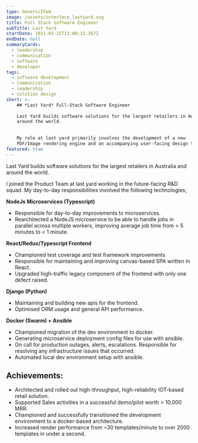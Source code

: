 ```yaml
---
type: GenericItem
image: /assets/interface_lastyard.svg
title: Full Stack Software Engineer
subTitle: Last Yard
startDate: 2021-03-15T13:00:31.367Z
endDate: null
summaryCards:
  - leadership
  - communication
  - software
  - developer 
tags:
  - software development
  - communication
  - leadership
  - solution design 
short: >-
    ## *Last Yard* Full-Stack Software Engineer
  
    Last Yard builds software solutions for the largest retailers in Australia and
    around the world.
    
    
    My role at last yard primarily involves the development of a new
    PDF/Image rendering engine and an accompanying user-facing design tool.
featured: true
---
```

Last Yard builds software solutions for the largest retailers in Australia and around the world.

I joined the Product Team at last yard working in the future-facing R&D squad.
My day-to-day responsibilities involved the following technologies;

**NodeJs Microservices (Typescript)**

- Responsible for day-to-day improvements to microservices.
- Rearchitected a NodeJS microservice to be able to handle jobs in parallel across multiple workers, improving average job time from > 5 minutes to < 1 minute.

**React/Redux/Typescript Frontend**

- Championed test coverage and test framework improvements
- Responsible for maintaining and improving canvas-based SPA written in React.
- Upgraded high-traffic legacy component of the frontend with only one defect raised.

**Django (Python)**

- Maintaining and building new apis for the frontend.
- Optimised ORM usage and general API performance.

**Docker (Swarm) + Ansible**

- Championed migration of the dev environment to docker.
- Generating microservice deployment config files for use with ansible.
- On call for production outages, alerts, escalations. Responsible for resolving any infrastructure issues that occurred. 
- Automated local dev environment setup with ansible.

## Achievements:
- Architected and rolled out high-throughput, high-reliability IOT-based retail solution.
- Supported Sales activities in a successful demo/pilot worth > 10,000 MRR.
- Championed and successfully transitioned the development environment to a docker-based architecture.
- Increased render performance from ~30 templates/minute to over 2000 templates in under a second.